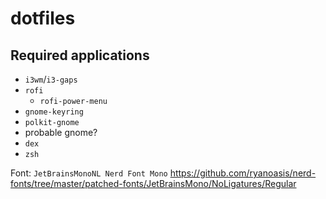 # dotfiles

## Required applications
* `i3wm`/`i3-gaps`
* `rofi`
  * `rofi-power-menu`
* `gnome-keyring`
* `polkit-gnome`
* probable gnome?
* `dex`
* `zsh`

Font: `JetBrainsMonoNL Nerd Font Mono` https://github.com/ryanoasis/nerd-fonts/tree/master/patched-fonts/JetBrainsMono/NoLigatures/Regular
